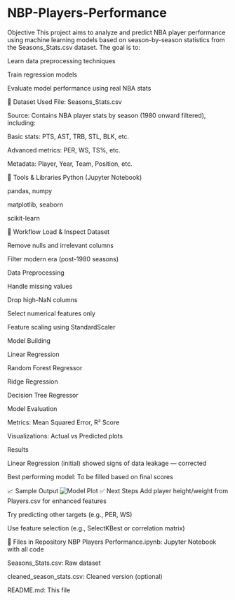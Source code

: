 # NBP-Players-Performance
Objective
This project aims to analyze and predict NBA player performance using machine learning models based on season-by-season statistics from the Seasons_Stats.csv dataset. The goal is to:

Learn data preprocessing techniques

Train regression models

Evaluate model performance using real NBA stats

📁 Dataset Used
File: Seasons_Stats.csv

Source: Contains NBA player stats by season (1980 onward filtered), including:

Basic stats: PTS, AST, TRB, STL, BLK, etc.

Advanced metrics: PER, WS, TS%, etc.

Metadata: Player, Year, Team, Position, etc.

🧰 Tools & Libraries
Python (Jupyter Notebook)

pandas, numpy

matplotlib, seaborn

scikit-learn

🔄 Workflow
Load & Inspect Dataset

Remove nulls and irrelevant columns

Filter modern era (post-1980 seasons)

Data Preprocessing

Handle missing values

Drop high-NaN columns

Select numerical features only

Feature scaling using StandardScaler

Model Building

Linear Regression

Random Forest Regressor

Ridge Regression

Decision Tree Regressor

Model Evaluation

Metrics: Mean Squared Error, R² Score

Visualizations: Actual vs Predicted plots

Results

Linear Regression (initial) showed signs of data leakage — corrected

Best performing model: To be filled based on final scores

📈 Sample Output
<img src="https://via.placeholder.com/600x300.png?text=Actual+vs+Predicted+Points" alt="Model Plot" />
✅ Next Steps
Add player height/weight from Players.csv for enhanced features

Try predicting other targets (e.g., PER, WS)

Use feature selection (e.g., SelectKBest or correlation matrix)

📂 Files in Repository
NBP Players Performance.ipynb: Jupyter Notebook with all code

Seasons_Stats.csv: Raw dataset

cleaned_season_stats.csv: Cleaned version (optional)

README.md: This file

